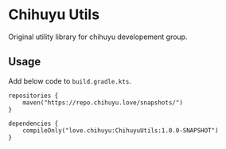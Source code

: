 # Chihuyu Utils
Original utility library for chihuyu developement group.

## Usage
Add below code to `build.gradle.kts`.

```
repositories {
    maven("https://repo.chihuyu.love/snapshots/")
}
```

```
dependencies {
    compileOnly("love.chihuyu:ChihuyuUtils:1.0.0-SNAPSHOT")
}
```
